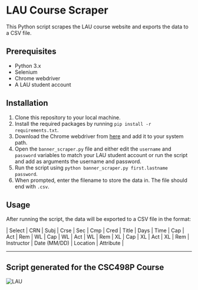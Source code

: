 # LAU Course Scraper

This Python script scrapes the LAU course website and exports the data to a CSV file.

## Prerequisites

- Python 3.x
- Selenium
- Chrome webdriver
- A LAU student account

## Installation

1. Clone this repository to your local machine.
2. Install the required packages by running `pip install -r requirements.txt`.
3. Download the Chrome webdriver from [here](https://sites.google.com/a/chromium.org/chromedriver/downloads) and add it to your system path.
4. Open the `banner_scraper.py` file and either edit the `username` and `password` variables to match your LAU student account or run the script and add as arguments the username and password.
5. Run the script using `python banner_scraper.py first.lastname password`.
6. When prompted, enter the filename to store the data in. The file should end with `.csv`.

## Usage

After running the script, the data will be exported to a CSV file in the format:

| Select | CRN | Subj | Crse | Sec | Cmp | Cred | Title | Days | Time | Cap | Act | Rem | WL | Cap | WL | Act | WL | Rem | XL | Cap | XL | Act | XL | Rem | Instructor | Date (MM/DD) | Location | Attribute |

---

## Script generated for the CSC498P Course
![LAU](https://img.shields.io/badge/CSC498P-7D4698?style=for-the-badge&logo=LAU-Browser&logoColor=white)